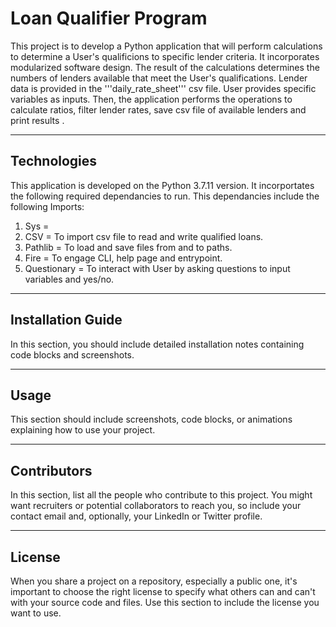 # Loan Qualifier Program

This project is to develop a Python application that will perform calculations to determine a User's qualificions to specific lender criteria. It incorporates modularized software design. The result of the calculations determines the numbers of lenders available that meet the User's qualifications. Lender data is provided in the '''daily_rate_sheet''' csv file. User provides specific variables as inputs. Then, the application performs the operations to calculate ratios, filter lender rates, save csv file of available lenders and print results .

---

## Technologies

This application is developed on the Python 3.7.11 version. It incorportates the following required dependancies to run. This dependancies include the following Imports:
1. Sys = 
2. CSV  = To import csv file to read and write qualified loans.
3. Pathlib = To load and save files from and to paths.
4. Fire = To engage CLI, help page and entrypoint.
5. Questionary = To interact with User by asking questions to input variables and yes/no.



---

## Installation Guide

In this section, you should include detailed installation notes containing code blocks and screenshots.

---

## Usage

This section should include screenshots, code blocks, or animations explaining how to use your project.

---

## Contributors

In this section, list all the people who contribute to this project. You might want recruiters or potential collaborators to reach you, so include your contact email and, optionally, your LinkedIn or Twitter profile.

---

## License

When you share a project on a repository, especially a public one, it's important to choose the right license to specify what others can and can't with your source code and files. Use this section to include the license you want to use.

